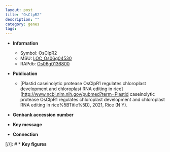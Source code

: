 ```yaml
---
layout: post
title: "OsClpR2"
description: ""
category: genes
tags: 
---
```


* **Information**  
    + Symbol: OsClpR2  
    + MSU: [LOC_Os06g04530](http://rice.plantbiology.msu.edu/cgi-bin/ORF_infopage.cgi?orf=LOC_Os06g04530)  
    + RAPdb: [Os06g0136800](http://rapdb.dna.affrc.go.jp/viewer/gbrowse_details/irgsp1?name=Os06g0136800)  

* **Publication**  
    + [Plastid caseinolytic protease OsClpR1 regulates chloroplast development and chloroplast RNA editing in rice](http://www.ncbi.nlm.nih.gov/pubmed?term=Plastid caseinolytic protease OsClpR1 regulates chloroplast development and chloroplast RNA editing in rice%5BTitle%5D), 2021, Rice (N Y).

* **Genbank accession number**  

* **Key message**  

* **Connection**  

[//]: # * **Key figures**  


